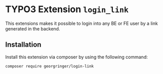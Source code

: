 # TYPO3 Extension `login_link`

This extensions makes it possible to login into any BE or FE user by a link generated in the backend.

## Installation

Install this extension via composer by using the following command:

```bash
composer require georgringer/login-link
```
